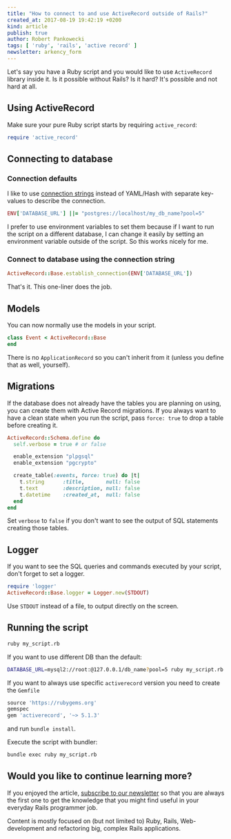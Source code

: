 ```yaml
---
title: "How to connect to and use ActiveRecord outside of Rails?"
created_at: 2017-08-19 19:42:19 +0200
kind: article
publish: true
author: Robert Pankowecki
tags: [ 'ruby', 'rails', 'active record' ]
newsletter: arkency_form
---
```


Let's say you have a Ruby script and you would like to use `ActiveRecord` library inside it. Is it possible without Rails? Is it hard? It's possible and not hard at all.

<!-- more -->

## Using ActiveRecord

Make sure your pure Ruby script starts by requiring `active_record`:

```ruby
require 'active_record'
```

## Connecting to database

### Connection defaults

I like to use [connection strings](/database-url-examples-for-rails-db-connection-strings/) instead of YAML/Hash with separate key-values to describe the connection.

```ruby
ENV['DATABASE_URL'] ||= "postgres://localhost/my_db_name?pool=5"
```

I prefer to use environment variables to set them because if I want to run the script on a different database, I can change it easily by setting an environment variable outside of the script. So this works nicely for me.

### Connect to database using the connection string

```ruby
ActiveRecord::Base.establish_connection(ENV['DATABASE_URL'])
```

That's it. This one-liner does the job.

## Models

You can now normally use the models in your script.

```ruby
class Event < ActiveRecord::Base
end
```

There is no `ApplicationRecord` so you can't inherit from it (unless you define that as well, yourself).

## Migrations

If the database does not already have the tables you are planning on using, you can create them with Active Record migrations. If you always want to have a clean state when you run the script, pass `force: true` to drop a table before creating it.

```ruby
ActiveRecord::Schema.define do
  self.verbose = true # or false

  enable_extension "plpgsql"
  enable_extension "pgcrypto"

  create_table(:events, force: true) do |t|
    t.string      :title,       null: false
    t.text        :description, null: false
    t.datetime    :created_at,  null: false
  end
end
```

Set `verbose` to `false` if you don't want to see the output of SQL statements creating those tables.

## Logger

If you want to see the SQL queries and commands executed by your script, don't forget to set a logger.

```ruby
require 'logger'
ActiveRecord::Base.logger = Logger.new(STDOUT)
```

Use `STDOUT` instead of a file, to output directly on the screen.

## Running the script

```bash
ruby my_script.rb
```

If you want to use different DB than the default:

```bash
DATABASE_URL=mysql2://root:@127.0.0.1/db_name?pool=5 ruby my_script.rb
```

If you want to always use specific `activerecord` version you need to create the `Gemfile`

```ruby
source 'https://rubygems.org'
gemspec
gem 'activerecord', '~> 5.1.3'
```

and run `bundle install`.

Execute the script with bundler:

```bash
bundle exec ruby my_script.rb
```

## Would you like to continue learning more?

If you enjoyed the article, [subscribe to our newsletter](http://arkency.com/newsletter) so that you are always the first one to get the knowledge that you might find useful in your
everyday Rails programmer job.

Content is mostly focused on (but not limited to) Ruby, Rails, Web-development and refactoring big, complex Rails applications.
